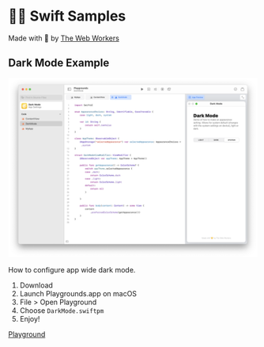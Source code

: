 # 👩‍💻 Swift Samples

Made with 💛 by [The Web Workers](https://thewebworkers.co)

## Dark Mode Example

![Dark Mode Playground](./DarkMode/2023-03-14%20-%20Dark%20Mode.png)

How to configure app wide dark mode.

1. Download
2. Launch Playgrounds.app on macOS
3. File > Open Playground
4. Choose `DarkMode.swiftpm`
5. Enjoy!

[Playground](/DarkMode/DarkMode.swiftpm/)
